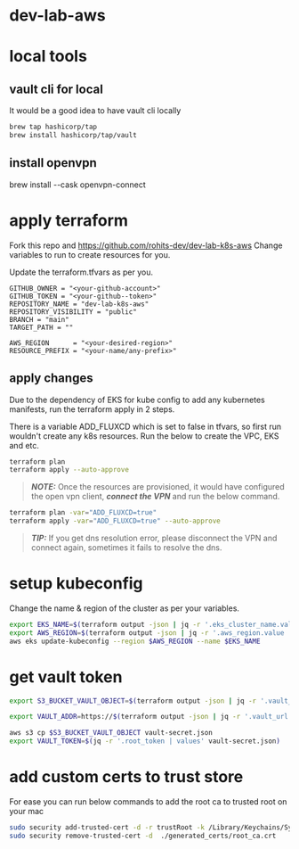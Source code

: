 # dev-lab-aws

# local tools

## vault cli for local
It would be a good idea to have vault cli locally

```bash
brew tap hashicorp/tap       
brew install hashicorp/tap/vault
```
## install openvpn
brew install --cask openvpn-connect



# apply terraform
Fork this repo and https://github.com/rohits-dev/dev-lab-k8s-aws 
Change variables to run to create resources for you.



Update the terraform.tfvars as per you.


```
GITHUB_OWNER = "<your-github-account>"
GITHUB_TOKEN = "<your-github--token>"
REPOSITORY_NAME = "dev-lab-k8s-aws"
REPOSITORY_VISIBILITY = "public"
BRANCH = "main"
TARGET_PATH = ""

AWS_REGION      = "<your-desired-region>"
RESOURCE_PREFIX = "<your-name/any-prefix>"
```

## apply changes
Due to the dependency of EKS for kube config to add any kubernetes manifests, run the terraform apply in 2 steps. 

There is a variable ADD_FLUXCD which is set to false in tfvars, so first run wouldn't create any k8s resources. Run the below to create the VPC, EKS and etc.

```bash
terraform plan 
terraform apply --auto-approve
```
> **_NOTE:_** Once the resources are provisioned, it would have configured the open vpn client, **_connect the VPN_** and run the below command. 

```bash
terraform plan -var="ADD_FLUXCD=true"
terraform apply -var="ADD_FLUXCD=true" --auto-approve
```


> **_TIP:_**  If you get dns resolution error, please disconnect the VPN and connect again, sometimes it fails to resolve the dns. 


# setup kubeconfig

Change the name & region of the cluster as per your variables.

```bash
export EKS_NAME=$(terraform output -json | jq -r '.eks_cluster_name.value | values')
export AWS_REGION=$(terraform output -json | jq -r '.aws_region.value | values')
aws eks update-kubeconfig --region $AWS_REGION --name $EKS_NAME
```
# get vault token 



```bash
export S3_BUCKET_VAULT_OBJECT=$(terraform output -json | jq -r '.vault_s3_bucket.value | values')

export VAULT_ADDR=https://$(terraform output -json | jq -r '.vault_url.value | values')

aws s3 cp $S3_BUCKET_VAULT_OBJECT vault-secret.json 
export VAULT_TOKEN=$(jq -r '.root_token | values' vault-secret.json)
```

# add custom certs to trust store
For ease you can run below commands to add the root ca to trusted root on your mac

```bash
sudo security add-trusted-cert -d -r trustRoot -k /Library/Keychains/System.keychain ./generated_certs/root_ca.crt
sudo security remove-trusted-cert -d  ./generated_certs/root_ca.crt   
```
